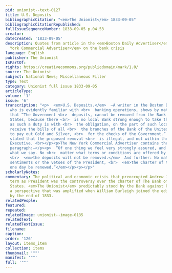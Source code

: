 ```yaml
---
pid: unionist--text-0127
title: U.S. Deposits
bibliographicCitation: "<em>The Unionist</em> 1833-09-05"
bibliographicCitationRepublished: 
fullIssueSequenceNumber: 1833-09-05 p.04.53
creator: 
dateCreated: '1833-09-05'
description: Quotes from article in the <em>Boston Daily Advertiser</em> and the <em>New
  York Commercial Advertiser</em> on the bank crisis
language: English
publisher: The Unionist
IsPartOf: 
rights: https://creativecommons.org/publicdomain/mark/1.0/
source: The Unionist
subject: National News; Miscellaneous Filler
type: Text
category: Unionist full issue 1833-09-05
articleType: 
volume: '1'
issue: '6'
transcription: "<p>  <em>U.S. Deposits.</em>  —A writer in the Boston Daily Advertiser,
  who is evidently familiar with <br>  banking operations, shows by mathematical demonstration,
  that “The Government <br>  deposits, cannot be removed from the Bank of the United
  States, because there <br>  is no local Bank strong enough to take them, burthened
  as such a duty is with <br>  the obligation, on the part of such local Bank, to
  receive the bills of all <br>  the branches of the Bank of the United States and
  to pay out Gold and Silver, <br>  for the checks of the Government.” It is also
  stated that the proposed removal <br>  is illegal, and not within the power of the
  Executive. <br></p><p>The New York Commercial Advertiser contains the following
  paragraph:—</p><p>  “Of one thing we feel very strongly assured, and we wish well
  what we say. No <br>  matter what terms or conditions are offered by the local banks—
  <br>  <em>the deposits will not be removed.</em>  And further: No matter for the
  sentiments or the vetoes of the President, <br>  <em>the Charter of the Bank will
  one day be renewed.”</em></p><p></p>"
scholarlyNotes: 
commentary: The political and economic crisis that preoccupied Andrew Jackson's second
  term as President was the controversy over the charter of The Bank of the United
  States. <em>The Unionist</em> predictably stood by the Bank against President Jackson,
  a perspective that was amplified when William Burleigh joined the editorial team
  by the end of 1833.
relatedPeople: 
featured: 
repeated: 
relatedImage: unionist--image-0135
relatedText: 
relatedTextIssue: 
filename: 
caption: 
order: '126'
layout: items_item
collection: items
thumbnail: '""'
manifest: '""'
full: '""'
---
```

